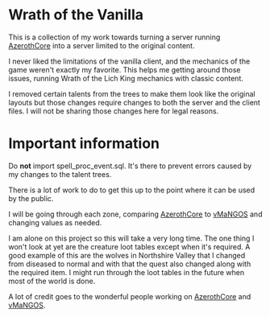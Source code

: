 # Wrath of the Vanilla
This is a collection of my work towards turning a server running [AzerothCore](https://github.com/azerothcore/azerothcore-wotlk) into a server limited to the original content.

I never liked the limitations of the vanilla client, and the mechanics of the game weren't exactly my favorite. This helps me getting around those issues, running Wrath of the Lich King mechanics with classic content.

I removed certain talents from the trees to make them look like the original layouts but those changes require changes to both the server and the client files. I will not be sharing those changes here for legal reasons.

# Important information
Do **not** import spell_proc_event.sql. It's there to prevent errors caused by my changes to the talent trees.

There is a lot of work to do to get this up to the point where it can be used by the public.

I will be going through each zone, comparing [AzerothCore](https://github.com/azerothcore/azerothcore-wotlk) to [vMaNGOS](https://github.com/vmangos) and changing values as needed.

I am alone on this project so this will take a very long time. The one thing I won't look at yet are the creature loot tables except when it's required. A good example of this are the wolves in Northshire Valley that I changed from diseased to normal and with that the quest also changed along with the required item. I might run through the loot tables in the future when most of the world is done.

A lot of credit goes to the wonderful people working on [AzerothCore](https://github.com/azerothcore/azerothcore-wotlk) and [vMaNGOS](https://github.com/vmangos).
